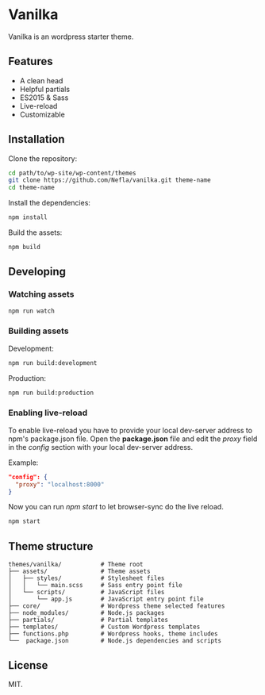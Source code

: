 # Vanilka

Vanilka is an wordpress starter theme.

## Features

- A clean head
- Helpful partials
- ES2015 & Sass
- Live-reload
- Customizable

## Installation

Clone the repository:

```bash
cd path/to/wp-site/wp-content/themes
git clone https://github.com/Nefla/vanilka.git theme-name
cd theme-name
```

Install the dependencies:
```bash
npm install
```

Build the assets:
```bash
npm build
```

## Developing

### Watching assets

```bash
npm run watch
```

### Building assets

Development:

```bash
npm run build:development
```

Production:
```bash
npm run build:production
```

### Enabling live-reload

To enable live-reload you have to provide your local dev-server address to npm's package.json file. Open the **package.json** file and edit the *proxy* field in the *config* section with your local dev-server address.

Example:
```json
"config": {
  "proxy": "localhost:8000"
}
```

Now you can run *npm start* to let browser-sync do the live reload.

```bash
npm start
```

## Theme structure

```shell
themes/vanilka/           # Theme root
├── assets/               # Theme assets
│   ├── styles/           # Stylesheet files
│   │   └── main.scss     # Sass entry point file
│   └── scripts/          # JavaScript files
│       └── app.js        # JavaScript entry point file
├── core/                 # Wordpress theme selected features
├── node_modules/         # Node.js packages
├── partials/             # Partial templates
├── templates/            # Custom Wordpress templates
├── functions.php         # Wordpress hooks, theme includes
└──  package.json         # Node.js dependencies and scripts
```

## License

MIT.
